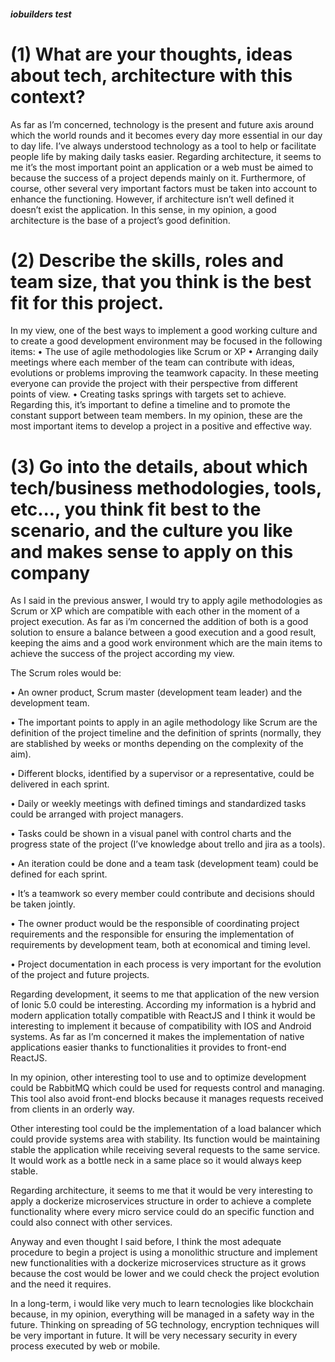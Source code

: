##### iobuilders test ####

# (1) What are your thoughts, ideas about tech, architecture with this context?
As far as I’m concerned, technology is the present and future axis around which the world rounds and it becomes every day more essential in our day to day life. I’ve always understood technology as a tool to help or facilitate people life by making daily tasks easier. Regarding architecture, it seems to me it’s the most important point an application or a web must be aimed to because the success of a project depends mainly on it. Furthermore, of course, other several very important factors must be taken into account to enhance the functioning. However, if architecture isn’t well defined it doesn’t exist the application. In this sense, in my opinion, a good architecture is the base of a project’s good definition.    

# (2) Describe the skills, roles and team size, that you think is the best fit for this project.
In my view, one of the best ways to implement a good working culture and to create a good development environment may be focused in the following items:
•	The use of agile methodologies like Scrum or XP
•	Arranging daily meetings where each member of the team can contribute with ideas, evolutions or problems improving the teamwork capacity. In these meeting everyone can provide the project with their perspective from different points of view. 
•	Creating tasks springs with targets set to achieve. Regarding this, it’s important to define a timeline and to promote the constant support between team members.
In my opinion, these are the most important items to develop a project in a positive and effective way.


# (3) Go into the details, about which tech/business methodologies, tools, etc..., you think fit best to the scenario, and the culture you like and makes sense to apply on this company
As I said in the previous answer, I would try to apply agile methodologies as Scrum or XP which are compatible with each other in the moment of a project execution. As far as i’m concerned the addition of both is a good solution to ensure a balance between a good execution and a good result, keeping the aims and a good work environment which are the main items to achieve the success of the project according my view.    

The Scrum roles would be: 

•  An owner product, Scrum master (development team leader) and the development team. 

•  The important points to apply in an agile methodology like Scrum are the definition of the project timeline and the definition of sprints (normally, they are stablished by weeks or months depending on the complexity of the aim).

•  Different blocks, identified by a supervisor or a representative, could be delivered in each sprint. 

•  Daily or weekly meetings with defined timings and standardized tasks could be arranged with project managers.  

•  Tasks could be shown in a visual panel with control charts and the progress state of the project (I’ve knowledge about trello and jira as a tools).

•  An iteration could be done and a team task (development team) could be defined for each sprint.

•  It’s a teamwork so every member could contribute and decisions should be taken jointly. 

•  The owner product would be the responsible of coordinating project requirements and the responsible for ensuring the implementation of requirements by development team, both at economical and timing level.  

•  Project documentation in each process is very important for the evolution of the project and future projects.

Regarding development, it seems to me that application of the new version of Ionic 5.0 could be interesting. According my information is a hybrid and modern application totally compatible with ReactJS and I think it would be interesting to implement it because of compatibility with IOS and Android systems. As far as I’m concerned it makes the implementation of native applications easier thanks to functionalities it provides to front-end ReactJS.    

In my opinion, other interesting tool to use and to optimize development could be RabbitMQ which could be used for requests control and managing. This tool also avoid front-end blocks because it manages requests received from clients in an orderly way.   

Other interesting tool could be the implementation of a load balancer which could provide systems area with stability. Its function would be maintaining stable the application while receiving several requests to the same service. It would work as a bottle neck in a same place so it would always keep stable.

Regarding architecture, it seems to me that it would be very interesting to apply a dockerize microservices structure in order to achieve a complete functionality where every micro service could do an specific function and could also connect with other services.    

Anyway and even thought I said before, I think the most adequate procedure to begin a project is using a monolithic structure and implement new functionalities with a dockerize microservices structure as it grows because the cost would be lower and we could check the project evolution and the need it requires.

In a long-term, i would like very much to learn tecnologies like blockchain because, in my opinion, everything will be managed in a safety way in the future. Thinking on spreading of 5G technology, encryption techniques will be very important in future. It will be very necessary security in every process executed by web or mobile. 
